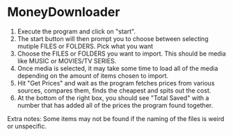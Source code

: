 # MoneyDownloader

1) Execute the program and click on "start".
2) The start button will then prompt you to choose between selecting mutiple FILES or FOLDERS. Pick what you want
3) Choose the FILES or FOLDERS you want to import. This should be media like MUSIC or MOVIES/TV SERIES.
4) Once media is selected, it may take some time to load all of the media depending on the amount of items chosen to import.
5) Hit "Get Prices" and wait as the program fetches prices from various sources, compares them, finds the cheapest and spits out the cost.
6) At the bottom of the right box, you should see "Total Saved" with a number that has added all of the prices the program found together.

Extra notes: Some items may not be found if the naming of the files is weird or unspecific. 
